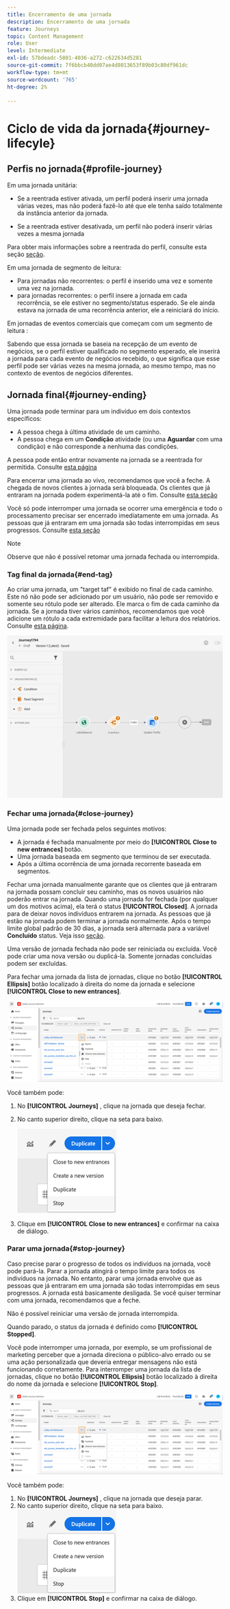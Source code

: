 ```yaml
---
title: Encerramento de uma jornada
description: Encerramento de uma jornada
feature: Journeys
topic: Content Management
role: User
level: Intermediate
exl-id: 57bdeadc-5801-4036-a272-c622634d5281
source-git-commit: 7f6bbcb40dd07ae4d8013653f89b03c80df961dc
workflow-type: tm+mt
source-wordcount: '765'
ht-degree: 2%

---
```


# Ciclo de vida da jornada{#journey-lifecyle}

## Perfis no jornada{#profile-journey}

Em uma jornada unitária:

* Se a reentrada estiver ativada, um perfil poderá inserir uma jornada várias vezes, mas não poderá fazê-lo até que ele tenha saído totalmente da instância anterior da jornada.

* Se a reentrada estiver desativada, um perfil não poderá inserir várias vezes a mesma jornada

Para obter mais informações sobre a reentrada do perfil, consulte esta seção [seção](../building-journeys/journey-gs.md#change-properties).

Em uma jornada de segmento de leitura:

* Para jornadas não recorrentes: o perfil é inserido uma vez e somente uma vez na jornada.
* para jornadas recorrentes: o perfil insere a jornada em cada recorrência, se ele estiver no segmento/status esperado. Se ele ainda estava na jornada de uma recorrência anterior, ele a reiniciará do início.

Em jornadas de eventos comerciais que começam com um segmento de leitura :

Sabendo que essa jornada se baseia na recepção de um evento de negócios, se o perfil estiver qualificado no segmento esperado, ele inserirá a jornada para cada evento de negócios recebido, o que significa que esse perfil pode ser várias vezes na mesma jornada, ao mesmo tempo, mas no contexto de eventos de negócios diferentes.

## Jornada final{#journey-ending}

Uma jornada pode terminar para um indivíduo em dois contextos específicos:

* A pessoa chega à última atividade de um caminho.
* A pessoa chega em um **Condição** atividade (ou uma **Aguardar** com uma condição) e não corresponde a nenhuma das condições.

A pessoa pode então entrar novamente na jornada se a reentrada for permitida. Consulte [esta página](../building-journeys/journey-gs.md#change-properties)

Para encerrar uma jornada ao vivo, recomendamos que você a feche. A chegada de novos clientes à jornada será bloqueada. Os clientes que já entraram na jornada podem experimentá-la até o fim. Consulte [esta seção](../building-journeys/journey-end.md#close-journey)

Você só pode interromper uma jornada se ocorrer uma emergência e todo o processamento precisar ser encerrado imediatamente em uma jornada. As pessoas que já entraram em uma jornada são todas interrompidas em seus progressos. Consulte [esta seção](../building-journeys/journey-end.md#stop-journey)

>[!NOTE]
>
>Observe que não é possível retomar uma jornada fechada ou interrompida.

### Tag final da jornada{#end-tag}

Ao criar uma jornada, um &quot;target taf&quot; é exibido no final de cada caminho. Este nó não pode ser adicionado por um usuário, não pode ser removido e somente seu rótulo pode ser alterado. Ele marca o fim de cada caminho da jornada. Se a jornada tiver vários caminhos, recomendamos que você adicione um rótulo a cada extremidade para facilitar a leitura dos relatórios. Consulte [esta página](../reports/live-report.md).

![](assets/journey-end.png)

<!--

### End activity{#journey-end-activity}

The **[!UICONTROL End]** activity allows you to mark the end of each path of the journey. It is not mandatory but recommended for visual clarity. See [this page](../building-journeys/end-activity.md)

![](assets/journey54.png)

-->

### Fechar uma jornada{#close-journey}

Uma jornada pode ser fechada pelos seguintes motivos:

* A jornada é fechada manualmente por meio do **[!UICONTROL Close to new entrances]** botão.
* Uma jornada baseada em segmento que terminou de ser executada.
* Após a última ocorrência de uma jornada recorrente baseada em segmentos.

Fechar uma jornada manualmente garante que os clientes que já entraram na jornada possam concluir seu caminho, mas os novos usuários não poderão entrar na jornada. Quando uma jornada for fechada (por qualquer um dos motivos acima), ela terá o status **[!UICONTROL Closed]**. A jornada para de deixar novos indivíduos entrarem na jornada. As pessoas que já estão na jornada podem terminar a jornada normalmente. Após o tempo limite global padrão de 30 dias, a jornada será alternada para a variável **Concluído** status. Veja isso [seção](../building-journeys/journey-gs.md#global_timeout).

Uma versão de jornada fechada não pode ser reiniciada ou excluída. Você pode criar uma nova versão ou duplicá-la. Somente jornadas concluídas podem ser excluídas.

Para fechar uma jornada da lista de jornadas, clique no botão **[!UICONTROL Ellipsis]** botão localizado à direita do nome da jornada e selecione **[!UICONTROL Close to new entrances]**.

![](assets/journey-finish-quick-action.png)

Você também pode:

1. No **[!UICONTROL Journeys]** , clique na jornada que deseja fechar.
1. No canto superior direito, clique na seta para baixo.

   ![](assets/finish_drop_down_list.png)

1. Clique em **[!UICONTROL Close to new entrances]** e confirmar na caixa de diálogo.

### Parar uma jornada{#stop-journey}

Caso precise parar o progresso de todos os indivíduos na jornada, você pode pará-la. Parar a jornada atingirá o tempo limite para todos os indivíduos na jornada. No entanto, parar uma jornada envolve que as pessoas que já entraram em uma jornada são todas interrompidas em seus progressos. A jornada está basicamente desligada. Se você quiser terminar com uma jornada, recomendamos que a feche.

Não é possível reiniciar uma versão de jornada interrompida.

Quando parado, o status da jornada é definido como **[!UICONTROL Stopped]**.

Você pode interromper uma jornada, por exemplo, se um profissional de marketing perceber que a jornada direciona o público-alvo errado ou se uma ação personalizada que deveria entregar mensagens não está funcionando corretamente. Para interromper uma jornada da lista de jornadas, clique no botão **[!UICONTROL Ellipsis]** botão localizado à direita do nome da jornada e selecione **[!UICONTROL Stop]**.

![](assets/journey-finish-quick-action.png)

Você também pode:

1. No **[!UICONTROL Journeys]** , clique na jornada que deseja parar.
1. No canto superior direito, clique na seta para baixo.
   ![](assets/finish_drop_down_list.png)
1. Clique em **[!UICONTROL Stop]** e confirmar na caixa de diálogo.
